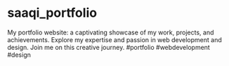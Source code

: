 # saaqi_portfolio
My portfolio website: a captivating showcase of my work, projects, and achievements. Explore my expertise and passion in web development and design. Join me on this creative journey. #portfolio #webdevelopment #design
